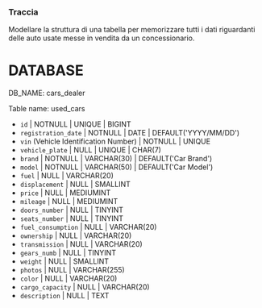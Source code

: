 ### Traccia

Modellare la struttura di una tabella per memorizzare tutti i dati riguardanti delle auto usate messe in vendita da un concessionario.


# DATABASE

DB_NAME: cars_dealer

Table name: used_cars

- `id` | NOTNULL | UNIQUE | BIGINT
- `registration_date` | NOTNULL | DATE | DEFAULT('YYYY/MM/DD')
- `vin` (Vehicle Identification Number) | NOTNULL | UNIQUE
- `vehicle_plate` | NULL | UNIQUE | CHAR(7)
- `brand` | NOTNULL | VARCHAR(30) | DEFAULT('Car Brand')
- `model` | NOTNULL | VARCHAR(50) | DEFAULT('Car Model')
- `fuel` | NULL | VARCHAR(20)
- `displacement` | NULL | SMALLINT
- `price` | NULL | MEDIUMINT
- `mileage` | NULL | MEDIUMINT
- `doors_number` | NULL | TINYINT
- `seats_number` | NULL | TINYINT
- `fuel_consumption` | NULL | VARCHAR(20)
- `ownership` | NULL | VARCHAR(20)
- `transmission` | NULL | VARCHAR(20)
- `gears_numb` | NULL | TINYINT
- `weight` | NULL | SMALLINT
- `photos` | NULL | VARCHAR(255)
- `color` | NULL | VARCHAR(20)
- `cargo_capacity` | NULL | VARCHAR(20)
- `description` | NULL | TEXT